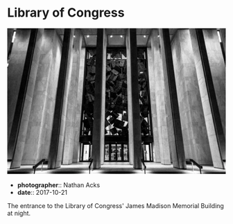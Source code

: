 # Library of Congress

![A black-and-white photograph of the Library of Congress annex at night](assets/2017-10-21-library-of-congress.webp)

* **photographer**:: Nathan Acks
* **date**:: 2017-10-21

The entrance to the Library of Congress' James Madison Memorial Building at night.
